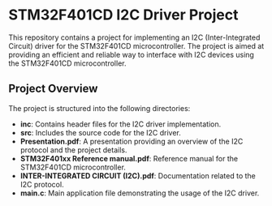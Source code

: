 # STM32F401CD I2C Driver Project

This repository contains a project for implementing an I2C (Inter-Integrated Circuit) driver for the STM32F401CD microcontroller. The project is aimed at providing an efficient and reliable way to interface with I2C devices using the STM32F401CD microcontroller.

## Project Overview

The project is structured into the following directories:

- **inc**: Contains header files for the I2C driver implementation.
- **src**: Includes the source code for the I2C driver.
- **Presentation.pdf**: A presentation providing an overview of the I2C protocol and the project details.
- **STM32F401xx Reference manual.pdf**: Reference manual for the STM32F401CD microcontroller.
- **INTER-INTEGRATED CIRCUIT (I2C).pdf**: Documentation related to the I2C protocol.
- **main.c**: Main application file demonstrating the usage of the I2C driver.
